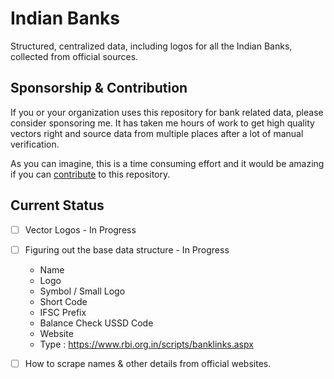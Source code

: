 # Indian Banks 
Structured, centralized data, including logos for all the Indian Banks, collected from official sources.

## Sponsorship & Contribution
If you or your organization uses this repository for bank related data, please consider sponsoring me. It has taken me hours of work to get high quality vectors right and source data from multiple places after a lot of manual verification. 

As you can imagine, this is a time consuming effort and it would be amazing if you can [contribute](./CONTRIBUTING.md) to this repository.

## Current Status
- [ ] Vector Logos - In Progress
- [ ] Figuring out the base data structure - In Progress
  - Name
  - Logo
  - Symbol / Small Logo
  - Short Code
  - IFSC Prefix
  - Balance Check USSD Code
  - Website
  - Type : https://www.rbi.org.in/scripts/banklinks.aspx
- [ ] How to scrape names & other details from official websites.

